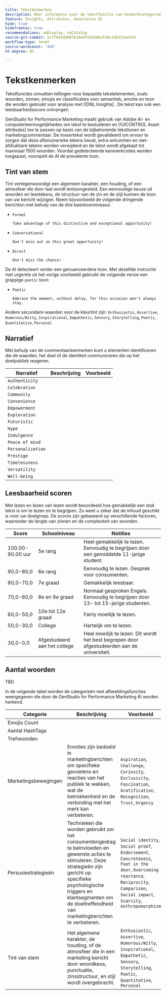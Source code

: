 ```yaml
---
title: Tekstkenmerken
description: Meer informatie over de tekstfunctie van kenmerkcategorieën die in GenStudio for Performance Marketing worden gebruikt.
feature: Insights, Attributes, Generative AI
hide: true
hidefromtoc: true
recommendations: noDisplay, noCatalog
source-git-commit: 5cff6d1dd097b18e4fa3d286afddc1db553a415d
workflow-type: tm+mt
source-wordcount: '445'
ht-degree: 0%

---
```


# Tekstkenmerken

Tekstfuncties omvatten tellingen voor bepaalde tekstelementen, zoals woorden, zinnen, emojis en classificaties voor semantiek, emotie en toon die worden gebruikt voor analyse met [!DNL Insights] . De tekst kan ook een leesbaarheidsscore ontvangen.

GenStudio for Performance Marketing maakt gebruik van Adobe AI- en computerleermogelijkheden om tekst te bestuderen en [!UICONTROL Asset attributes] toe te passen op basis van de bijbehorende teksttonen en marketingcommentaar. De invoertekst wordt gevalideerd om ervoor te zorgen dat deze alfanumerieke tekens bevat, extra witruimten en niet-afdrukbare tekens worden verwijderd en de tekst wordt afgekapt tot maximaal 1500 woorden. Voordat gedetecteerde kenmerkcodes worden toegepast, voorspelt de AI de prevalente toon.

## Tint van stem

Tint vertegenwoordigt een algemeen karakter, een houding, of een atmosfeer die door taal wordt tentoongesteld. Een eenvoudige keuze uit woorden en leestekens, de structuur van de zin en de stijl kunnen de toon van uw bericht wijzigen. Neem bijvoorbeeld de volgende dringende berichten met behulp van de drie basistoonniveaus:

- `Formal`

  ```
  Take advantage of this distinctive and exceptional opportunity!
  ```

- `Conversational`

  ```
  Don't miss out on this great opportunity!
  ```

- `Direct`

  ```
  Don't miss the chance!
  ```

De AI detecteert verder een genuanceerdere toon. Met dezelfde instructie met urgentie uit het vorige voorbeeld gebruikt de volgende versie een grappige `poetic` toon:

- `Poetic`

  ```
  Embrace the moment, without delay, for this occasion won't always stay.
  ```

Andere secundaire waarden voor de kleurtint zijn: `Enthusiastic`, `Assertive`, `Humorous/Witty`, `Inspirational`, `Empathetic`, `Sensory`, `Storytelling`, `Poetic`, `Quantitative`, `Personal`

## Narratief

Met behulp van de commentaarkenmerken kunt u elementen identificeren die de waarden, het doel of de identiteit communiceren die op het doelpubliek reageren.

| Narratief | Beschrijving | Voorbeeld |
| ----------------- | ----------- | ------- |
| `Authenticity` |             |         |
| `Celebration` |             |         |
| `Community` |             |         |
| `Convenience` |             |         |
| `Empowerment` |             |         |
| `Exploration` |             |         |
| `Futuristic` |             |         |
| `Hype` |             |         |
| `Indulgence` |             |         |
| `Peace of mind` |             |         |
| `Personalization` |             |         |
| `Prestige` |             |         |
| `Timelessness` |             |         |
| `Versatility` |             |         |
| `Well-being` |             |         |

## Leesbaarheid scoren

Met lezen en lezen van lezen wordt beoordeeld hoe gemakkelijk een stuk tekst is om te lezen en te begrijpen. Zo weet u zeker dat de inhoud geschikt is voor uw doelgroep. De scores zijn gebaseerd op verschillende factoren, waaronder de lengte van zinnen en de complexiteit van woorden.

| Score | Schoolniveau | Notities |
| ----------- | ------------------ | ------------------------------------------------------------------------- |
| 100.00-90.00 uur | 5e rang | Heel gemakkelijk te lezen. Eenvoudig te begrijpen door een gemiddelde 11-jarige student. |
| 90,0-80,0 | 6e rang | Eenvoudig te lezen. Gesprek voor consumenten. |
| 80,0-70,0 | 7e graad | Gemakkelijk leesbaar. |
| 70,0-60,0 | 8e en 9e graad | Normaal gesproken Engels. Eenvoudig te begrijpen door 13- tot 15-jarige studenten. |
| 60,0-50,0 | 10e tot 12e graad | Fairly moeilijk te lezen. |
| 50,0-30,0 | College | Hartelijk om te lezen. |
| 30,0-0,0 | Afgestudeerd aan het college | Heel moeilijk te lezen. Dit wordt het best begrepen door afgestudeerden aan de universiteit. |

## Aantal woorden

TBD

In de volgende tabel worden de categorieën met afbeeldingsfuncties weergegeven die door de GenStudio for Performance Marketing AI worden herkend.

| Categorie | Beschrijving | Voorbeeld |
| -------------------- | ------------- | --------------------- |
| Emojis Count |             |        |
| Aantal HashTags |             |        |
| Trefwoorden |             |        |
| Marketingsbewegingen | Emoties zijn bedoeld in marketingberichten om specifieke gevoelens en reacties van het publiek te wekken, wat de betrokkenheid en de verbinding met het merk kan verbeteren. | `Aspiration`, `Challenge`, `Curiosity`, `Exclusivity`, `Fascination`, `Gratification`, `Recognition`, `Trust`, `Urgency` |
| Persusiestrategieën | Technieken die worden gebruikt om het consumentengedrag te beïnvloeden en gewenste acties te stimuleren. Deze strategieën zijn gericht op specifieke psychologische triggers en klantsegmenten om de doeltreffendheid van marketingberichten te verbeteren. | `Social identity`, `Social proof`, `Endorsement`, `Concreteness`, `Foot in the door`, `Overcoming reactance`, `Reciprocity`, `Comparison`, `Social impact`, `Scarcity`, `Anthropomorphism` |
| Tint van stem | Het algemene karakter, de houding, of de atmosfeer die in een marketing bericht door woordkeus, punctuatie, zinsstructuur, en stijl wordt overgebracht. | `Enthusiastic`, `Assertive`, `Humorous/Witty`, `Inspirational`, `Empathetic`, `Sensory`, `Storytelling`, `Poetic`, `Quantitative`, `Personal` |
